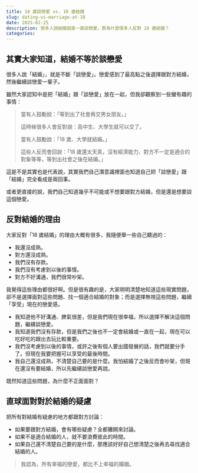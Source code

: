 ```yaml
---
title: 18 歲談戀愛 vs. 18 歲結婚
slug: dating-vs-marriage-at-18
date: 2025-02-25
description: 很多人說結婚就是一直談戀愛，那為什麼很多人反對 18 歲結婚？
categories:
---
```


## 其實大家知道，結婚不等於談戀愛

很多人說「結婚」，就是不斷「談戀愛」。戀愛感到了最高點之後選擇跟對方結婚，然後繼續談戀愛一輩子。

雖然大家認知中是把「結婚」跟「談戀愛」放在一起，但我卻觀察到一些蠻有趣的事情：

> 當有人鼓勵說：「等到出了社會再交男女朋友。」
>
> 這時候很多人會反對說：高中生、大學生就可以交了。
>
> 當有人鼓勵說：「18 歲、大學就結婚。」
>
> 這些人反而會回說：「18 歲還太天真，沒有經濟能力、對方不一定是適合的對象等等，等到出社會之後在結婚。」

這是不是其實也是代表說，其實我們自己潛意識裡面也知道自己把「談戀愛」跟「結婚」完全看成是兩回事。

或者更直接的說，我們自己知道幾乎不可能或不想要跟對方結婚，但是還是想要談這個戀愛。

## 反對結婚的理由

大家反對「18 歲結婚」的理由大概有很多，我隨便舉一些自己聽過的：

- 我還沒成熟。
- 對方還沒成熟。
- 我們沒有存款。
- 我們沒有考慮到以後的事情。
- 對方不好溝通，我們很常吵架。

我覺得這些理由都很好啊。但是很有趣的是，大家明明清楚地知道這些現實問題，卻不是選擇面對這些問題、找一個適合結婚的對象；而是選擇無視這些問題，繼續「享受」現在的戀愛感。

- 我知道他不好溝通、脾氣很差，但是我們現在很幸福，所以選擇不解決這個問題，繼續談戀愛。
- 我知道我們沒有存款，但是我們之後也不一定會結婚或一直在一起，現在可以吃好吃的跟出去玩比較重要。
- 我們沒考慮到以後的事情，或許之後有個人要出國發展的話，我們就要分手了。但現在我要把握可以享受的最後時間。
- 我自己還沒成熟，不清楚自己要的是什麼。我怕結婚了之後反而會吵架，但現在還沒有要結婚，所以先繼續談戀愛再說。

既然知道這些問題，為什麼不正面面對？

## 直球面對對於結婚的疑慮

把所有對結婚有疑慮的地方都跟對方討論：

- 如果要跟對方結婚，會有哪些疑慮？全都攤開來討論。
- 如果不是適合結婚的人，就不要浪費彼此的時間。
- 如果自己還不清楚自己要的是什麼，那應該好好自己想清楚之後再去尋找適合結婚的人。

> 我認為，所有幸福的戀愛，都比不上幸福的婚姻。
